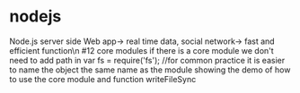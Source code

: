 # nodejs
Node.js server side 
Web app→ real time data, social network→ fast and efficient 
function\n
#12 core modules
if there is a core module we don't need to add path in 
var fs = require('fs');
//for common practice it is easier to name the object the same name as the module
showing the demo of how to use the core module and function writeFileSync
